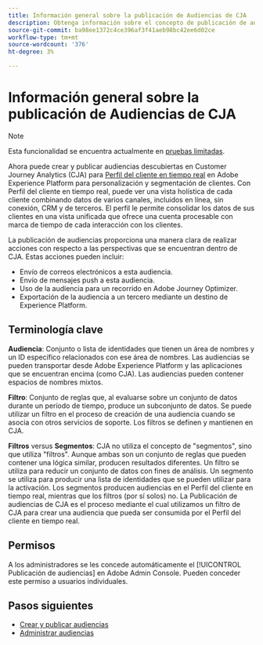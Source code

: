 ```yaml
---
title: Información general sobre la publicación de Audiencias de CJA
description: Obtenga información sobre el concepto de publicación de audiencias en Customer Journey Analytics
source-git-commit: ba98ee1372c4ce396af3f41aeb98bc42ee6d02ce
workflow-type: tm+mt
source-wordcount: '376'
ht-degree: 3%

---
```



# Información general sobre la publicación de Audiencias de CJA

>[!NOTE]
>
>Esta funcionalidad se encuentra actualmente en [pruebas limitadas](/help/release-notes/releases.md).

Ahora puede crear y publicar audiencias descubiertas en Customer Journey Analytics (CJA) para [Perfil del cliente en tiempo real](https://experienceleague.adobe.com/docs/experience-platform/profile/home.html?lang=es) en Adobe Experience Platform para personalización y segmentación de clientes. Con Perfil del cliente en tiempo real, puede ver una vista holística de cada cliente combinando datos de varios canales, incluidos en línea, sin conexión, CRM y de terceros. El perfil le permite consolidar los datos de sus clientes en una vista unificada que ofrece una cuenta procesable con marca de tiempo de cada interacción con los clientes.

La publicación de audiencias proporciona una manera clara de realizar acciones con respecto a las perspectivas que se encuentran dentro de CJA. Estas acciones pueden incluir:

* Envío de correos electrónicos a esta audiencia.
* Envío de mensajes push a esta audiencia.
* Uso de la audiencia para un recorrido en Adobe Journey Optimizer.
* Exportación de la audiencia a un tercero mediante un destino de Experience Platform.

## Terminología clave

**Audiencia**: Conjunto o lista de identidades que tienen un área de nombres y un ID específico relacionados con ese área de nombres. Las audiencias se pueden transportar desde Adobe Experience Platform y las aplicaciones que se encuentran encima (como CJA). Las audiencias pueden contener espacios de nombres mixtos.

**Filtro**: Conjunto de reglas que, al evaluarse sobre un conjunto de datos durante un período de tiempo, produce un subconjunto de datos. Se puede utilizar un filtro en el proceso de creación de una audiencia cuando se asocia con otros servicios de soporte. Los filtros se definen y mantienen en CJA.

**Filtros** versus **Segmentos**: CJA no utiliza el concepto de &quot;segmentos&quot;, sino que utiliza &quot;filtros&quot;. Aunque ambas son un conjunto de reglas que pueden contener una lógica similar, producen resultados diferentes. Un filtro se utiliza para reducir un conjunto de datos con fines de análisis. Un segmento se utiliza para producir una lista de identidades que se pueden utilizar para la activación. Los segmentos producen audiencias en el Perfil del cliente en tiempo real, mientras que los filtros (por sí solos) no. La Publicación de audiencias de CJA es el proceso mediante el cual utilizamos un filtro de CJA para crear una audiencia que pueda ser consumida por el Perfil del cliente en tiempo real.

## Permisos

A los administradores se les concede automáticamente el [!UICONTROL Publicación de audiencias] en Adobe Admin Console. Pueden conceder este permiso a usuarios individuales.

## Pasos siguientes

* [Crear y publicar audiencias](/help/components/audiences/publish.md)
* [Administrar audiencias](/help/components/audiences/manage.md)


